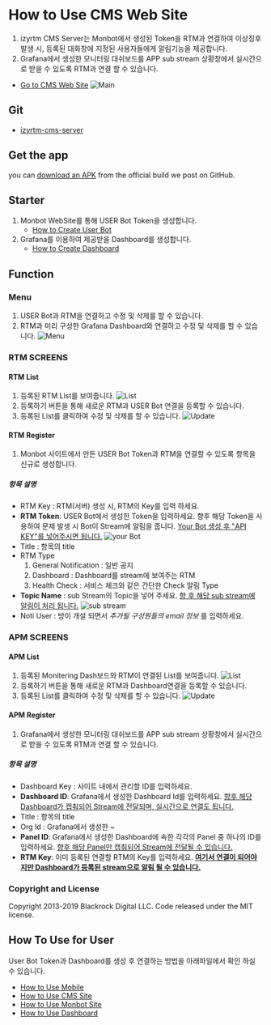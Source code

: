 # How to Use CMS Web Site

1. izyrtm CMS Server는 Monbot에서 생성된 Token을 RTM과 연결하여 이상징후 발생 시, 등록된 대화창에 지정된 사용자들에게 알림기능을 제공합니다. 
2. Grafana에서 생성한 모니터링 대쉬보드를 APP sub stream 상황창에서 실시간으로 받을 수 있도록 RTM과 연결 할 수 있습니다.
  * [Go to CMS Web Site](http://localhost:8088/main)
  ![Main](https://github.com/izyrtm/izyrtm-cms-server/blob/master/docs/image/cms-main.png)

## Git
  * [izyrtm-cms-server](https://github.com/izyrtm/izyrtm-cms-server)

## Get the app

you can [download an
    APK](https://github.com/zulip/zulip-mobile/releases/latest)
    from the official build we post on GitHub.

## Starter
 1. Monbot WebSite를 통해 USER Bot Token을 생성합니다.
    * [How to Create User Bot](https://github.com/izyrtm/izyrtm-cms-server/blob/master/docs/howto/izyrtm-server(Monbot).md)
 2. Grafana를 이용하여 제공받을 Dashboard를 생성합니다.
    * [How to Create Dashboard](https://github.com/izyrtm/izyrtm-cms-server/blob/master/docs/howto/izyrtm-server(dashboard).md)

## Function
### Menu
  1. USER Bot과 RTM을 연결하고 수정 및 삭제를 할 수 있습니다.
  2. RTM과 미리 구성한 Grafana Dashboard와 연결하고 수정 및 삭제를 할 수 있습니다.
  ![Menu](https://github.com/izyrtm/izyrtm-cms-server/blob/master/docs/image/cms-menu.png)

### RTM SCREENS
#### **RTM List**
  1. 등록된 RTM List를 보여줍니다.
     ![List](https://github.com/izyrtm/izyrtm-cms-server/blob/master/docs/image/cms-rtm-list.png)
  2. 등록하기 버튼을 통해 새로운 RTM과 USER Bot 연결을 등록할 수 있습니다.
  3. 등록된 List를 클릭하여 수정 및 삭제를 할 수 있습니다.
    ![Update](https://github.com/izyrtm/izyrtm-cms-server/blob/master/docs/image/cms-rtm-update.png)

#### **RTM Register**
  1. Monbot 사이트에서 만든 USER Bot Token과 RTM을 연결할 수 있도록 항목을 신규로 생성합니다.
 ##### 항목 설명
  - RTM Key : RTM(서버) 생성 시, RTM의 Key를 입력 하세요.
  - **RTM Token**: USER Bot에서 생성한 Token을 입력하세요. 향후 해당 Token을 사용하여 문제 발생 시 Bot이 Stream에 알림을 줍니다.
   <u>Your Bot 생성 후 "API KEY"를 넣어주시면 됩니다.</u>
    ![your Bot](https://github.com/izyrtm/izyrtm-cms-server/blob/master/docs/image/server-yourbot.png)
  - Title : 항목의 title
  - RTM Type
    1) General Notification : 일반 공지
    2) Dashboard : Dashboard를 stream에 보여주는 RTM
    3) Health Check : 서비스 체크와 같은 간단한 Check 알림 Type
  - **Topic Name** : sub Stream의 Topic을 넣어 주세요.
   <u>향 후 해당 sub stream에 알림이 처리 됩니다.</u>
     ![sub stream](https://github.com/izyrtm/izyrtm-cms-server/blob/master/docs/image/server-stream.png)
  - Noti User : 방이 개설 되면서 _추가될 구성원들의 email 정보_ 를 입력하세요.

### APM SCREENS
#### **APM List**
  1. 등록된 Monitering Dash보드와 RTM이 연결된 List를 보여줍니다.
     ![List](https://github.com/izyrtm/izyrtm-cms-server/blob/master/docs/image/cms-apm-list.png)
  2. 등록하기 버튼을 통해 새로운 RTM과 Dashboard연결을 등록할 수 있습니다.
  3. 등록된 List를 클릭하여 수정 및 삭제를 할 수 있습니다.
    ![Update](https://github.com/izyrtm/izyrtm-cms-server/blob/master/docs/image/cms-apm-update.png)

#### **APM Register**
  1. Grafana에서 생성한 모니터링 대쉬보드를 APP sub stream 상황창에서 실시간으로 받을 수 있도록 RTM과 연결 할 수 있습니다.
 ##### 항목 설명
  - Dashboard Key : 사이트 내에서 관리할 ID를 입력하세요.
  - **Dashboard ID**: Grafana에서 생성한 Dashboard Id를 입력하세요.
    <u> 향후 해당 Dashboard가 캡춰되어 Stream에 전달되며, 실시간으로 연결도 됩니다.</u>
  - Title : 항목의 title
  - Org Id : Grafana에서 생성한 ~
  - **Panel ID**: Grafana에서 생성한 Dashboard에 속한 각각의 Panel 중 하나의 ID를 입력하세요.
    <u> 향후 해당 Panel만 캡춰되어 Stream에 전달될 수 있습니다.</u>
  - **RTM Key**: 이미 등록된 연결할 RTM의 Key를 입력하세요.
    **<u>여기서 연결이 되어야지만 Dashboard가 등록된 stream으로 알림 될 수 있습니다.</u>**

### Copyright and License 
Copyright 2013-2019 Blackrock Digital LLC. Code released under the MIT license.


## How To Use for User
User Bot Token과 Dashboard를 생성 후 연결하는 방법을 아래파일에서 확인 하실 수 있습니다.
 * [How to Use Mobile](https://github.com/izyrtm/izyrtm-cms-server/blob/master/docs/howto/izyrtm-chat(mobile).md)
 * [How to Use CMS Site](https://github.com/izyrtm/izyrtm-cms-server/blob/master/docs/howto/izyrtm-cms(Website).md)
 * [How to Use Monbot Site](https://github.com/izyrtm/izyrtm-cms-server/blob/master/docs/howto/izyrtm-server(Monbot).md)
 * [How to Use Dashboard](https://github.com/izyrtm/izyrtm-cms-server/blob/master/docs/howto/izyrtm-server(dashboard).md)


